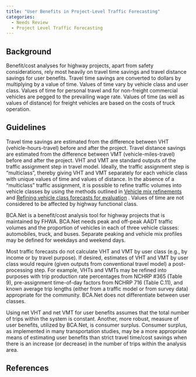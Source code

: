 ```yaml
---
title: "User Benefits in Project-Level Traffic Forecasting"
categories:
  - Needs Review
  - Project Level Traffic Forecasting
---
```


Background
----------

Benefit/cost analyses for highway projects, apart from safety considerations, rely most heavily on travel time savings and travel distance savings for user benefits. Travel time savings are converted to dollars by multiplying by a value of time. Values of time vary by vehicle class and user class. Values of time for personal travel and for non-freight commercial vehicles are pegged to the prevailing wage rate. Values of time (as well as values of distance) for freight vehicles are based on the costs of truck operation.

Guidelines
----------

Travel time savings are estimated from the difference between VHT (vehicle-hours-travel) before and after the project. Travel distance savings are estimated from the difference between VMT (vehicle-miles-travel) before and after the project. VHT and VMT are standard outputs of the traffic assignment step in travel model. Ideally, the traffic assignment step is “multiclass”, thereby giving VHT and VMT separately for each vehicle class with unique values of time and values of distance. In the absence of a “multiclass” traffic assignment, it is possible to refine traffic volumes into vehicle classes by using the methods outlined in [Vehicle mix refinements](Vehicle_mix_refinements_in_project_level_traffic_forecasting) and
[Refining vehicle class forecasts for evaluation](Refining_vehicle_class_forecasts_for_evaluation_in_project_level_traffic_forecasting)
. Values of time are not considered to be affected by highway functional class.

BCA.Net is a benefit/cost analysis tool for highway projects that is maintained by FHWA. BCA.Net needs peak and off-peak AADT traffic volumes and the proportion of vehicles in each of three vehicle classes: automobiles, truck, and buses. Separate peaking and vehicle mix profiles may be defined for weekdays and weekend days.

Most traffic forecasts do not calculate VHT and VMT by user class (e.g., by income or by travel purpose). If desired, estimates of VHT and VMT by user class would require (given outputs from conventional travel model) a post-processing step. For example, VHTs and VMTs may be refined into purposes with trip production rate percentages from NCHRP \#365 (Table 9), pre-assignment time-of-day factors from NCHRP 716 (Table C.11), and known average trip lengths (either from a traffic model or from survey data) appropriate for the community. BCA.Net does not differentiate between user classes.

Using net VHT and net VMT for user benefits assumes that the total number of trips within the system is constant. Another, more robust, measure of user benefits, utilized by BCA.Net, is consumer surplus. Consumer surplus, as implemented in many transportation studies, may be a more appropriate means of estimating user benefits than strict travel time/cost savings when there is an increase (or decrease) in the number of trips within the analysis area.

References
----------
